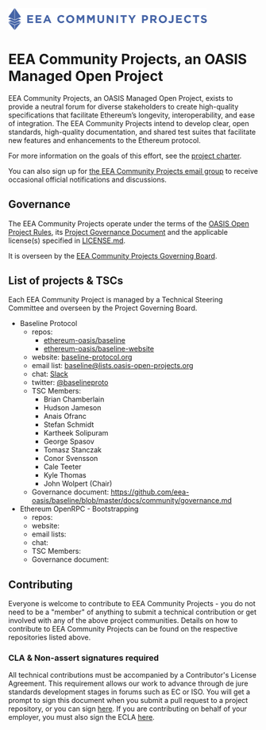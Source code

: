 <img src="artwork/eea-oneline.png" width="400">

# EEA Community Projects, an OASIS Managed Open Project

EEA Community Projects, an OASIS Managed Open Project, exists to provide a neutral forum for diverse stakeholders to create high-quality specifications that facilitate Ethereum’s longevity, interoperability, and ease of integration. The EEA Community Projects intend to develop clear, open standards, high-quality documentation, and shared test suites that facilitate new features and enhancements to the Ethereum protocol.

For more information on the goals of this effort, see the [project charter](./PROJECT_CHARTER.md).

You can also sign up for [the EEA Community Projects email group](https://lists.oasis-open-projects.org/g/eea-community-projects) to receive occasional official notifications and discussions.

## Governance
The EEA Community Projects operate under the terms of the [OASIS Open Project Rules](https://github.com/oasis-open-projects/documentation/blob/master/board-docs/open-projects-rules.md), its [Project Governance Document](https://github.com/eea-oasis/managed-open-project/blob/master/GOVERNANCE.md) and the applicable license(s) specified in [LICENSE.md](./LICENSE).

It is overseen by the [EEA Community Projects Governing Board](PROJECT-GOVERNING-BOARD.md).

## List of projects & TSCs
Each EEA Community Project is managed by a Technical Steering Committee and overseen by the Project Governing Board.

* Baseline Protocol
  * repos:
    * [ethereum-oasis/baseline](https://github.com/ethereum-oasis/baseline)
    * [ethereum-oasis/baseline-website](https://github.com/ethereum-oasis/baseline-website)
  * website: [baseline-protocol.org](https://www.baseline-protocol.org/)
  * email list: [baseline@lists.oasis-open-projects.org](https://lists.oasis-open-projects.org/g/baseline)
  * chat: [Slack](https://communityinviter.com/apps/ethereum-baseline/join-us)
  * twitter: [@baselineproto](https://twitter.com/baselineproto)
  * TSC Members:
    * Brian Chamberlain
    * Hudson Jameson
    * Anais Ofranc
    * Stefan Schmidt
    * Kartheek Solipuram
    * George Spasov
    * Tomasz Stanczak
    * Conor Svensson
    * Cale Teeter
    * Kyle Thomas
    * John Wolpert (Chair)
  * Governance document: https://github.com/eea-oasis/baseline/blob/master/docs/community/governance.md
* Ethereum OpenRPC - Bootstrapping
  * repos:
  * website:
  * email lists:
  * chat:
  * TSC Members:
  * Governance document:

## Contributing
Everyone is welcome to contribute to EEA Community Projects - you do not need to be a "member" of anything to submit a technical contribution or get involved with any of the above project communities. Details on how to contribute to EEA Community Projects can be found on the respective repositories listed above.

### CLA & Non-assert signatures required
All technical contributions must be accompanied by a Contributor's License Agreement. This requirement allows our work to advance through de jure standards development stages in forums such as EC or ISO. You will get a prompt to sign this document when you submit a pull request to a project repository, or you can sign [here](https://cla-assistant.io/eea-oasis/managed-open-project). If you are contributing on behalf of your employer, you must also sign the ECLA [here](https://www.oasis-open.org/open-projects/cla/entity-cla-20210630/).
